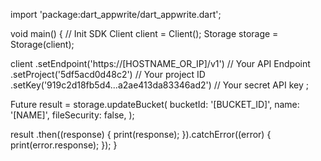 import 'package:dart_appwrite/dart_appwrite.dart';

void main() { // Init SDK
  Client client = Client();
  Storage storage = Storage(client);

  client
    .setEndpoint('https://[HOSTNAME_OR_IP]/v1') // Your API Endpoint
    .setProject('5df5acd0d48c2') // Your project ID
    .setKey('919c2d18fb5d4...a2ae413da83346ad2') // Your secret API key
  ;

  Future result = storage.updateBucket(
    bucketId: '[BUCKET_ID]',
    name: '[NAME]',
    fileSecurity: false,
  );

  result
    .then((response) {
      print(response);
    }).catchError((error) {
      print(error.response);
  });
}